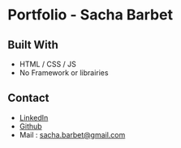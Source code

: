 # Portfolio - Sacha Barbet

## Built With

- HTML / CSS / JS
- No Framework or librairies

## Contact

- [LinkedIn](https://www.linkedin.com/in/sacha-barbet-8b6ab6219/)
- [Github](https://github.com/SachaBarbet)
- Mail : <sacha.barbet@gmail.com>
